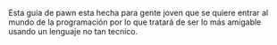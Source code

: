 Esta guia de pawn esta hecha para gente joven que se quiere entrar al mundo de la programación por lo que tratará de ser lo más amigable usando un lenguaje no tan tecnico.